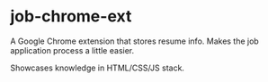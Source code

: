 # job-chrome-ext
A Google Chrome extension that stores resume info. Makes the job application process a little easier.

Showcases knowledge in HTML/CSS/JS stack.
